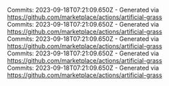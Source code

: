 Commits: 2023-09-18T07:21:09.650Z - Generated via https://github.com/marketplace/actions/artificial-grass
<br>
Commits: 2023-09-18T07:21:09.650Z - Generated via https://github.com/marketplace/actions/artificial-grass
<br>
Commits: 2023-09-18T07:21:09.650Z - Generated via https://github.com/marketplace/actions/artificial-grass
<br>
Commits: 2023-09-18T07:21:09.650Z - Generated via https://github.com/marketplace/actions/artificial-grass
<br>
Commits: 2023-09-18T07:21:09.650Z - Generated via https://github.com/marketplace/actions/artificial-grass
<br>
